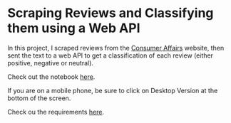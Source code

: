# Scraping Reviews and Classifying them using a Web API

In this project, I scraped reviews from the [Consumer Affairs](https://www.consumeraffairs.com/) website, then sent the text to a web API to get a classification of each review (either positive, negative or neutral).

Check out the notebook [here](https://github.com/mwtichen/SCRAPE_API_AND_SENTIMENT/blob/master/SCRAPE_API_AND_SENTIMENT.ipynb).

If you are on a mobile phone, be sure to click on Desktop Version at the bottom of the screen.

Check ou the requirements [here](https://github.com/mwtichen/SCRAPE_API_AND_SENTIMENT/blob/master/Requirements.txt).
